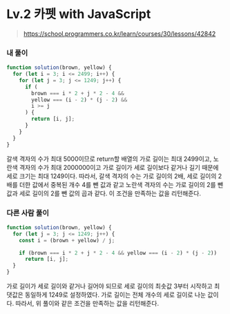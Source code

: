 # Lv.2 카펫 with JavaScript

> https://school.programmers.co.kr/learn/courses/30/lessons/42842

### 내 풀이

```javascript
function solution(brown, yellow) {
  for (let i = 3; i <= 2499; i++) {
    for (let j = 3; j <= 1249; j++) {
      if (
        brown === i * 2 + j * 2 - 4 &&
        yellow === (i - 2) * (j - 2) &&
        i >= j
      ) {
        return [i, j];
      }
    }
  }
}
```

갈색 격자의 수가 최대 5000이므로 return할 배열의 가로 길이는 최대 2499이고, 노란색 격자의 수가 최대 2000000이고 가로 길이가 세로 길이보다 같거나 길기 때문에 세로 크기는 최대 1249이다. 따라서, 갈색 격자의 수는 가로 길이의 2배, 세로 길이의 2배를 더한 값에서 중복된 개수 4를 뺀 값과 같고 노란색 격자의 수는 가로 길이의 2를 뺀 값과 세로 길이의 2를 뺀 값의 곱과 같다. 이 조건을 만족하는 값을 리턴해준다.

### 다른 사람 풀이

```javascript
function solution(brown, yellow) {
  for (let j = 3; j <= 1249; j++) {
    const i = (brown + yellow) / j;

    if (brown === i * 2 + j * 2 - 4 && yellow === (i - 2) * (j - 2))
      return [i, j];
  }
}
```

가로 길이가 세로 길이와 같거나 길어야 되므로 세로 길이의 최솟값 3부터 시작하고 최댓값은 동일하게 1249로 설정하였다. 가로 길이는 전체 개수의 세로 길이로 나눈 값이다. 따라서, 위 풀이와 같은 조건을 만족하는 값을 리턴해준다.
